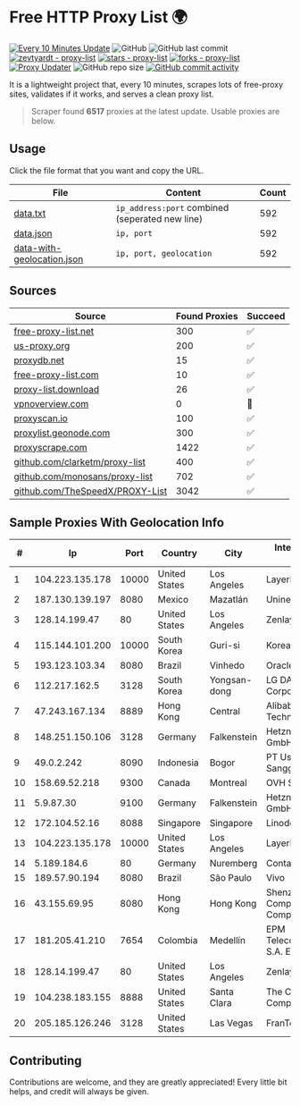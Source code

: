 
# Free HTTP Proxy List 🌍

[![Every 10 Minutes Update](https://github.com/mertguvencli/http-proxy-list/actions/workflows/main.yml/badge.svg?branch=main)](https://github.com/mertguvencli/http-proxy-list/actions/workflows/main.yml)
![GitHub](https://img.shields.io/github/license/mertguvencli/http-proxy-list)
![GitHub last commit](https://img.shields.io/github/last-commit/mertguvencli/http-proxy-list)
[![zevtyardt - proxy-list](https://img.shields.io/static/v1?label=zevtyardt&message=proxy-list&color=blue&logo=github)](https://github.com/zevtyardt/proxy-list "Go to GitHub repo")
[![stars - proxy-list](https://img.shields.io/github/stars/zevtyardt/proxy-list?style=social)](https://github.com/zevtyardt/proxy-list)
[![forks - proxy-list](https://img.shields.io/github/forks/zevtyardt/proxy-list?style=social)](https://github.com/zevtyardt/proxy-list)
[![Proxy Updater](https://github.com/zevtyardt/proxy-list/workflows/Proxy%20Updater/badge.svg)](https://github.com/zevtyardt/proxy-list/actions?query=workflow:"Proxy+Updater")
![GitHub repo size](https://img.shields.io/github/repo-size/zevtyardt/proxy-list)
[![GitHub commit activity](https://img.shields.io/github/commit-activity/m/zevtyardt/proxy-list?logo=commits)](https://github.com/zevtyardt/proxy-list/commits/main)

It is a lightweight project that, every 10 minutes, scrapes lots of free-proxy sites, validates if it works, and serves a clean proxy list.

> Scraper found **6517** proxies at the latest update. Usable proxies are below.

## Usage

Click the file format that you want and copy the URL.

|File|Content|Count|
|----|-------|-----|
|[data.txt](https://raw.githubusercontent.com/mertguvencli/http-proxy-list/main/proxy-list/data.txt)|`ip_address:port` combined (seperated new line)|592|
|[data.json](https://raw.githubusercontent.com/mertguvencli/http-proxy-list/main/proxy-list/data.json)|`ip, port`|592|
|[data-with-geolocation.json](https://raw.githubusercontent.com/mertguvencli/http-proxy-list/main/proxy-list/data-with-geolocation.json)|`ip, port, geolocation`|592|

## Sources

|Source|Found Proxies|Succeed|
|------|-------------|-------|
|[free-proxy-list.net](https://free-proxy-list.net)|300|✅|
|[us-proxy.org](https://www.us-proxy.org)|200|✅|
|[proxydb.net](http://proxydb.net)|15|✅|
|[free-proxy-list.com](https://free-proxy-list.com/?page=&port=&type%5B%5D=http&type%5B%5D=https&up_time=0&search=Search)|10|✅|
|[proxy-list.download](https://www.proxy-list.download/HTTP)|26|✅|
|[vpnoverview.com](https://vpnoverview.com/privacy/anonymous-browsing/free-proxy-servers)|0|🚫|
|[proxyscan.io](https://www.proxyscan.io)|100|✅|
|[proxylist.geonode.com](https://proxylist.geonode.com/api/proxy-list?limit=300&page=1&sort_by=lastChecked&sort_type=desc&protocols=http,https)|300|✅|
|[proxyscrape.com](https://api.proxyscrape.com/v2/?request=displayproxies&protocol=http&timeout=10000&country=all&ssl=all&anonymity=all)|1422|✅|
|[github.com/clarketm/proxy-list](https://raw.githubusercontent.com/clarketm/proxy-list/master/proxy-list-raw.txt)|400|✅|
|[github.com/monosans/proxy-list](https://raw.githubusercontent.com/monosans/proxy-list/main/proxies/http.txt)|702|✅|
|[github.com/TheSpeedX/PROXY-List](https://raw.githubusercontent.com/TheSpeedX/PROXY-List/master/http.txt)|3042|✅|


## Sample Proxies With Geolocation Info

|#|Ip|Port|Country|City|Internet Service Provider|
|-|--|----|-------|----|-------------------------|
|1|104.223.135.178|10000|United States|Los Angeles|LayerHost|
|2|187.130.139.197|8080|Mexico|Mazatlán|Uninet S.A. de C.V.|
|3|128.14.199.47|80|United States|Los Angeles|Zenlayer Inc|
|4|115.144.101.200|10000|South Korea|Guri-si|Korea Telecom|
|5|193.123.103.34|8080|Brazil|Vinhedo|Oracle Corporation|
|6|112.217.162.5|3128|South Korea|Yongsan-dong|LG DACOM Corporation|
|7|47.243.167.134|8889|Hong Kong|Central|Alibaba (US) Technology Co., Ltd.|
|8|148.251.150.106|3128|Germany|Falkenstein|Hetzner Online GmbH|
|9|49.0.2.242|8090|Indonesia|Bogor|PT Usaha Adi Sanggoro|
|10|158.69.52.218|9300|Canada|Montreal|OVH SAS|
|11|5.9.87.30|9100|Germany|Falkenstein|Hetzner Online GmbH|
|12|172.104.52.16|8088|Singapore|Singapore|Linode, LLC|
|13|104.223.135.178|10000|United States|Los Angeles|LayerHost|
|14|5.189.184.6|80|Germany|Nuremberg|Contabo GmbH|
|15|189.57.90.194|8080|Brazil|São Paulo|Vivo|
|16|43.155.69.95|8080|Hong Kong|Hong Kong|Shenzhen Tencent Computer Systems Company Limited|
|17|181.205.41.210|7654|Colombia|Medellín|EPM Telecomunicaciones S.A. E.S.P.|
|18|128.14.199.47|80|United States|Los Angeles|Zenlayer Inc|
|19|104.238.183.155|8888|United States|Santa Clara|The Constant Company|
|20|205.185.126.246|3128|United States|Las Vegas|FranTech Solutions|



## Contributing

Contributions are welcome, and they are greatly appreciated! Every
little bit helps, and credit will always be given.

